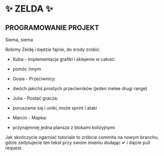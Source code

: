 # ✨ ZELDA ✨
## PROGRAMOWANIE PROJEKT

Siema, siema

Robimy Zeldę i będzie fajnie, do środy zrobić:
- Kuba - Implementacja grafiki i sklejenie w całość:
- pomóc innym

- Gosia - Przeciwnicy:
- dwóch jakichś prostych przeciwników (jeden melee drugi range)

- Julia - Postać gracza:
- poruszanie się i uniki, może sprint i ataki

- Marcin - Mapka:
- przynajmniej jedna plansza z blokami kolizyjnymi

Jak skończycie ogarniać tutoriale to zróbcie commita na nowym branchu, gdzie zedytujecie ten tekst przy swoim imieniu dodając ✔ i dajcie pull request.
